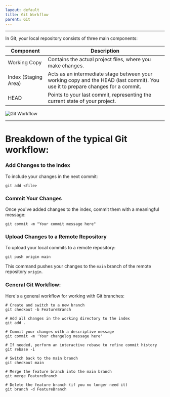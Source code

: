 ```yaml
---
layout: default
title: Git Workflow
parent: Git
---
```


______________________________________________________________________

In Git, your local repository consists of three main components:

| Component            | Description                                                                                                                     |
| -------------------- | ------------------------------------------------------------------------------------------------------------------------------- |
| Working Copy         | Contains the actual project files, where you make changes.                                                                      |
| Index (Staging Area) | Acts as an intermediate stage between your working copy and the HEAD (last commit). You use it to prepare changes for a commit. |
| HEAD                 | Points to your last commit, representing the current state of your project.                                                     |

![Git Workflow](/img/git_workflow.png)

______________________________________________________________________

# Breakdown of the typical Git workflow:

### Add Changes to the Index

To include your changes in the next commit:

```
git add <file>
```

### Commit Your Changes

Once you've added changes to the index, commit them with a meaningful message:

```
git commit -m "Your commit message here"
```

### Upload Changes to a Remote Repository

To upload your local commits to a remote repository:

```
git push origin main
```

This command pushes your changes to the `main` branch of the remote repository `origin`.

### General Git Workflow:

Here's a general workflow for working with Git branches:

```
# Create and switch to a new branch
git checkout -b FeatureBranch

# Add all changes in the working directory to the index
git add .

# Commit your changes with a descriptive message
git commit -m 'Your changelog message here'

# If needed, perform an interactive rebase to refine commit history
git rebase -i

# Switch back to the main branch
git checkout main

# Merge the feature branch into the main branch
git merge FeatureBranch

# Delete the feature branch (if you no longer need it)
git branch -d FeatureBranch
```
